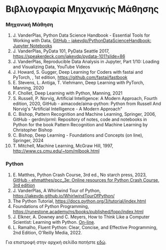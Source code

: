 # Βιβλιογραφία Μηχανικής Μάθησης



### Μηχανική Μάθηση
1. J. VanderPlas, Python Data Science Handbook - Essential Tools for Working with Data, [GitHub - jakevdp/PythonDataScienceHandbook: Jupyter Notebooks](https://github.com/jakevdp/PythonDataScienceHandbook)
1. J. VanderPlas, PyData 101, PyData Seattle 2017, https://speakerdeck.com/jakevdp/pydata-101?slide=86
1. J. VanderPlas, Reproducible Data Analysis in Jupyter, Part 1/10: Loading and Visualizing Data, YouTube Videos
1. J. Howard, S. Gugger, Deep Learning for Coders with fastai and PyTorch, , 1st edition, https://github.com/fastai/fastbook
1. E. Stevens, L. Antiga, T. Viehmann, Deep Learning with PyTorch, Manning, 2020
1. F. Chollet, Deep Learning with Python, Manning, 2021
1. S. Russell, P. Norvig, Artificial Intelligence: A Modern Approach, Fourth edition, 2020, GitHub - aimacode/aima-python: Python from Russell And Norvig's "Artificial Intelligence - A Modern Approach"
1. C. Bishop, Pattern Recognition and Machine Learning, Springer, 2006, GitHub - gerdm/prml: Repository of notes, code and notebooks in Python for the book Pattern Recognition and Machine Learning by Christopher Bishop
1. C. Bishop, Deep Learning - Foundations and Concepts (on line), Springer, 2024
1. T. Mitchell, Machine Learning, McGraw Hill, 1997, http://www.cs.cmu.edu/~tom/mlbook.html

### Python
1. E.  Matthes, Python Crash Course, 3rd ed., No starch press, 2023, [GitHub - ehmatthes/pcc_3e: Online resources for Python Crash Course, 3rd edition](https://github.com/ehmatthes/pcc_3e)
1. J. VanderPlas, A Whirlwind Tour of Python, https://jakevdp.github.io/WhirlwindTourOfPython/
1. The Python Tutorial, https://docs.python.org/3/tutorial/index.html
1. Foundations of Python Programming, https://runestone.academy/ns/books/published/fopp/index.html
1. J. Elkner, A. Downey and C. Meyers, How to Think Like a Computer Scientist: Learning with Python. [On-line](https://www.openbookproject.net/thinkcs/python/english3e/).
1. L. Ramalho, Fluent Python: Clear, Concise, and Effective Programming, 2nd Edition, O'Reilly Media, 2022.




 
 Για επιστροφή στην αρχική σελίδα πατήστε [εδώ](README.md).
